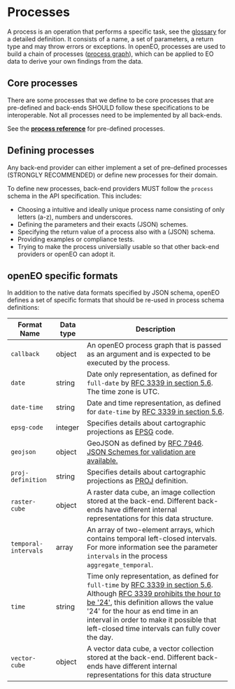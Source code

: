 # Processes

A process is an operation that performs a specific task, see the [glossary](glossary.md) for a detailed definition. It consists of a name, a set of parameters, a return type and may throw errors or exceptions. In openEO, processes are used to build a chain of processes ([process graph](processgraphs.md)), which can be applied to EO data to derive your own findings from the data.

## Core processes

There are some processes that we define to be core processes that are pre-defined and back-ends SHOULD follow these specifications to be interoperable. Not all processes need to be implemented by all back-ends.

See the **[process reference](processreference.md)** for pre-defined processes.

## Defining processes

Any back-end provider can either implement a set of pre-defined processes (STRONGLY RECOMMENDED) or define new processes for their domain.

To define new processes, back-end providers MUST follow the `process` schema in the API specification. This includes:

* Choosing a intuitive and ideally unique process name consisting of only letters (a-z), numbers and underscores.
* Defining the parameters and their exacts (JSON) schemes.
* Specifying the return value of a process also with a (JSON) schema.
* Providing examples or compliance tests.
* Trying to make the process universially usable so that other back-end providers or openEO can adopt it.

## openEO specific formats

In addition to the native data formats specified by JSON schema, openEO defines a set of specific formats that should be re-used in process schema definitions:

| Format Name          | Data type | Description |
| -------------------- | --------- | ----------- |
| `callback`           | object    | An openEO process graph that is passed as an argument and is expected to be executed by the process. |
| `date`               | string    | Date only representation, as defined for `full-date` by [RFC 3339 in section 5.6](https://tools.ietf.org/html/rfc3339#section-5.6). The time zone is UTC. |
| `date-time`          | string    | Date and time representation, as defined for `date-time` by [RFC 3339 in section 5.6](https://tools.ietf.org/html/rfc3339#section-5.6). |
| `epsg-code`          | integer   | Specifies details about cartographic projections as [EPSG](http://www.epsg.org) code. |
| `geojson`            | object    | GeoJSON as defined by [RFC 7946](https://tools.ietf.org/html/rfc7946). [JSON Schemes for validation are available.](https://github.com/geojson/schema) |
| `proj-definition`    | string    | Specifies details about cartographic projections as [PROJ](https://proj4.org) definition. |
| `raster-cube`        | object    | A raster data cube, an image collection stored at the back-end. Different back-ends have different internal representations for this data structure. |
| `temporal-intervals` | array     | An array of two-element arrays, which contains temporal left-closed intervals. For more information see the parameter `intervals` in the process `aggregate_temporal`. |
| `time`               | string    | Time only representation, as defined for `full-time` by [RFC 3339 in section 5.6](https://tools.ietf.org/html/rfc3339#section-5.6). Although [RFC 3339 prohibits the hour to be '24'](https://tools.ietf.org/html/rfc3339#section-5.7), this definition allows the value '24' for the hour as end time in an interval in order to make it possible that left-closed time intervals can fully cover the day. |
| `vector-cube`        | object    | A vector data cube, a vector collection stored at the back-end. Different back-ends have different internal representations for this data structure |
